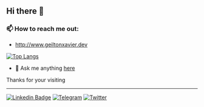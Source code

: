 ## Hi there 👋

### 📫 How to reach me out:
- http://www.geiltonxavier.dev

[![Top Langs](https://github-readme-stats.vercel.app/api/top-langs/?username=anuraghazra&layout=compact)](https://github.com/anuraghazra/github-readme-stats)

- 💬 Ask me anything [here](https://github.com/geiltonxavier/geiltonxavier/issues)

Thanks for your visiting
</p>

<hr>

[![Linkedin Badge](https://img.shields.io/badge/linkedin-%230077B5.svg?style=for-the-badge&logo=linkedin&logoColor=white&style=plastic)](https://www.linkedin.com/in/geiltonxavier/)
[![Telegram](https://img.shields.io/badge/Telegram-2CA5E0?style=for-the-badge&logo=telegram&logoColor=white&style=plastic)](https://t.me/geiltonxavier)
[![Twitter](https://img.shields.io/badge/geiltonxavier-%231DA1F2.svg?style=for-the-badge&logo=Twitter&logoColor=white&style=plastic)](https://twitter.com/geiltonxavier)
